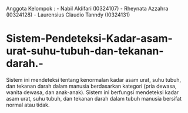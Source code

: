Anggota Kelompok : - Nabil Aldifari (I0324107)
                   - Rheynata Azzahra (I0324128)
                   - Laurensius Claudio Tanndy (I0324131)

# Sistem-Pendeteksi-Kadar-asam-urat-suhu-tubuh-dan-tekanan-darah.-
Sistem ini mendeteksi tentang kenormalan kadar asam urat, suhu tubuh, dan tekanan darah dalam manusia berdasarkan kategori (pria dewasa, wanita dewasa, dan anak-anak). Sistem ini berfungsi mendeteksi kadar asam urat, suhu tubuh, dan tekanan darah dalam tubuh manusia bersifat normal atau tidak.

